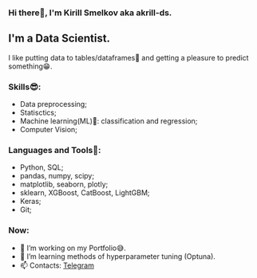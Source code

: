 ### Hi there👋, I'm Kirill Smelkov aka akrill-ds.
## I'm a Data Scientist.
I like putting data to tables/dataframes🤩 and getting a pleasure to predict something😁.

### Skills😎:
* Data preprocessing;
* Statisctics;
* Machine learning(ML)🤖: classification and regression;
* Computer Vision;

### Languages and Tools🧐:
- Python, SQL;
- pandas, numpy, scipy;
- matplotlib, seaborn, plotly;
- sklearn, XGBoost, CatBoost, LightGBM;
- Keras;
- Git;

### Now:
- 🔭 I’m working on my Portfolio😅.
- 🌱 I’m learning methods of hyperparameter tuning (Optuna).
- 📫 Contacts: [Telegram](https:/t.me/akrill17)
